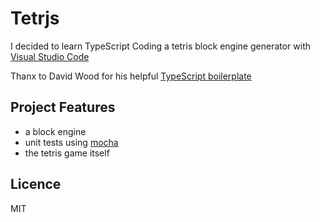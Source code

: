 # Tetrjs

I decided to learn TypeScript
Coding a tetris block engine generator with [Visual Studio Code][vscode]

Thanx to David Wood for his helpful [TypeScript boilerplate][ts-boilerplate]

## Project Features

* a block engine
* unit tests using [mocha]
* the tetris game itself

## Licence
MIT

[vscode]: https://code.visualstudio.com/
[nodejsdownload]: https://nodejs.org/download/
[typings]: https://www.npmjs.com/package/typings
[ts-boilerplate]: https://github.com/Codesleuth/vscode-typescript-boilerplate
[mocha]: https://mochajs.org/